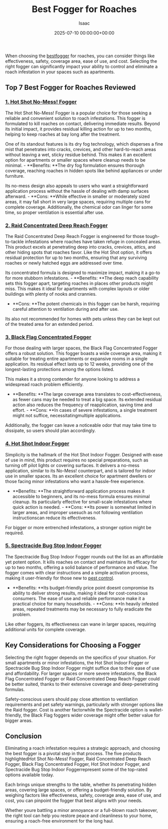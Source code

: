 ﻿---
title: Best Fogger for Roaches
description: When choosing the best fogger for roaches, you can consider things like effectiveness, safety, coverage area, ease of use, and cost.
slug: /best-fogger-for-roaches/
date: 2025-07-10 00:00:00+00:00
lastmod: 2025-07-10 00:00:00+03:00
author: Isaac
categories:
- Product Reviews
- Roaches
tags:
- product-reviews
- best
- fogger
layout: post
---

When choosing the [best](https://pestpolicy.com/best-chipmunk-repellents/)[fogger](https://pestpolicy.com/best-fogger-for-bed-bugs/) for roaches, you can consider things like effectiveness, safety, coverage area, ease of use, and cost. Selecting the right fogger can significantly impact your ability to control and eliminate a roach infestation in your spaces such as apartments.

##  Top 7 Best Fogger for Roaches Reviewed

###  [**1. Hot Shot No-Mess! Fogger**](https://www.amazon.com/dp/B00P7MZZAG/?tag=p-policy-20)

The Hot Shot No-Mess! Fogger is a popular choice for those seeking a reliable and convenient solution to roach infestations. This fogger is formulated to kill roaches on contact, delivering immediate results. Beyond its initial impact, it provides residual killing action for up to two months, helping to keep roaches at bay long after the treatment.

One of its standout features is its dry fog technology, which disperses a fine mist that penetrates into cracks, crevices, and other hard-to-reach areas without leaving a wet, sticky residue behind. This makes it an excellent option for apartments or smaller spaces where cleanup needs to be minimal. - **Benefits: **The dry fog formulation ensures thorough coverage, reaching roaches in hidden spots like behind appliances or under furniture.

Its no-mess design also appeals to users who want a straightforward application process without the hassle of dealing with damp surfaces afterward. - **Cons: **While effective in smaller or moderately sized areas, it may fall short in very large spaces, requiring multiple cans for complete coverage. Additionally, the chemical odor can linger for some time, so proper ventilation is essential after use.

###  [**2. Raid Concentrated Deep Reach Fogger**](https://www.amazon.com/dp/B00P7MZZAG/?tag=p-policy-20)

The Raid Concentrated Deep Reach Fogger is engineered for those tough-to-tackle infestations where roaches have taken refuge in concealed areas. This product excels at penetrating deep into cracks, crevices, attics, and other hiding spots that roaches favor. Like the Hot Shot option, it offers residual protection for up to two months, ensuring that any surviving roaches or newly hatched eggs are addressed over time.

Its concentrated formula is designed to maximize impact, making it a go-to for more stubborn infestations. - **Benefits: **The deep reach capability sets this fogger apart, targeting roaches in places other products might miss. This makes it ideal for apartments with complex layouts or older buildings with plenty of nooks and crannies.

- **Cons: **The potent chemicals in this fogger can be harsh, requiring careful attention to ventilation during and after use.

Its also not recommended for homes with pets unless they can be kept out of the treated area for an extended period.

###  [**3. Black Flag Concentrated Fogger**](https://www.amazon.com/dp/B00P7MZZAG/?tag=p-policy-20)

For those dealing with larger spaces, the Black Flag Concentrated Fogger offers a robust solution. This fogger boasts a wide coverage area, making it suitable for treating entire apartments or expansive rooms in a single application. Its residual effect lasts up to 12 weeks, providing one of the longest-lasting protections among the options listed.

This makes it a strong contender for anyone looking to address a widespread roach problem efficiently.

- **Benefits: **The large coverage area translates to cost-effectiveness, as fewer cans may be needed to treat a big space. Its extended residual action also reduces the frequency of reapplication, saving time and effort. - **Cons: **In cases of severe infestations, a single treatment might not suffice, necessitatingmultiple applications.

Additionally, the fogger can leave a noticeable odor that may take time to dissipate, so users should plan accordingly.

###  [**4. Hot Shot Indoor Fogger**](https://www.amazon.com/dp/B00P7MZZAG/?tag=p-policy-20)

Simplicity is the hallmark of the Hot Shot Indoor Fogger. Designed with ease of use in mind, this product requires no special preparations, such as turning off pilot lights or covering surfaces. It delivers a no-mess application, similar to its No-Mess! counterpart, and is tailored for indoor use in smaller spaces. Its an excellent choice for apartment dwellers or those facing minor infestations who want a hassle-free experience.

- **Benefits: **The straightforward application process makes it accessible to beginners, and its no-mess formula ensures minimal cleanup. Its particularly effective for small-scale infestations where quick action is needed. - **Cons: **Its power is somewhat limited in larger areas, and improper usesuch as not following ventilation instructionscan reduce its effectiveness.

For bigger or more entrenched infestations, a stronger option might be required.

###  [**5. Spectracide Bug Stop Indoor Fogger**](https://www.amazon.com/dp/B00P7MZZAG/?tag=p-policy-20)

The Spectracide Bug Stop Indoor Fogger rounds out the list as an affordable yet potent option. It kills roaches on contact and maintains its efficacy for up to two months, offering a solid balance of performance and value. The fogger comes with clear instructions and a simple activation process, making it user-friendly for those new to [pest control](https://pestpolicy.com/pet-safe-roach-killer/).

- **Benefits: **Its budget-friendly price point doesnt compromise its ability to deliver strong results, making it ideal for cost-conscious consumers. The ease of use and reliable performance make it a practical choice for many households. - **Cons: **In heavily infested areas, repeated treatments may be necessary to fully eradicate the problem.

Like other foggers, its effectiveness can wane in larger spaces, requiring additional units for complete coverage.

##  Key Considerations for Choosing a Fogger

Selecting the right fogger depends on the specifics of your situation. For small apartments or minor infestations, the Hot Shot Indoor Fogger or Spectracide Bug Stop Indoor Fogger might suffice due to their ease of use and affordability. For larger spaces or more severe infestations, the Black Flag Concentrated Fogger or Raid Concentrated Deep Reach Fogger could be better suited, thanks to their extensive coverage and deep-penetrating formulas.

Safety-conscious users should pay close attention to ventilation requirements and pet safety warnings, particularly with stronger options like the Raid fogger. Cost is another factorwhile the Spectracide option is wallet-friendly, the Black Flag foggers wider coverage might offer better value for bigger areas.

##  Conclusion

Eliminating a roach infestation requires a strategic approach, and choosing the best fogger is a pivotal step in that process. The five products highlightedHot Shot No-Mess! Fogger, Raid Concentrated Deep Reach Fogger, Black Flag Concentrated Fogger, Hot Shot Indoor Fogger, and Spectracide Bug Stop Indoor Foggerrepresent some of the top-rated options available today.

Each brings unique strengths to the table, whether its penetrating hidden areas, covering large spaces, or offering a budget-friendly solution. By weighing factors like effectiveness, safety, coverage area, ease of use, and cost, you can pinpoint the fogger that best aligns with your needs.

Whether youre battling a minor annoyance or a full-blown roach takeover, the right tool can help you restore peace and cleanliness to your home, ensuring a roach-free environment for the long haul.

